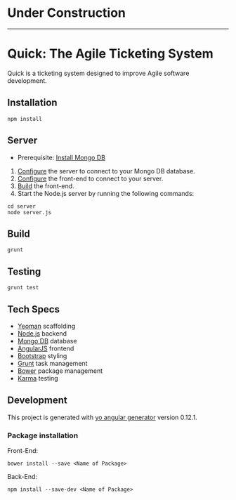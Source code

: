 # Under Construction

---

# Quick: The Agile Ticketing System

Quick is a ticketing system designed to improve Agile software development. 

## Installation

```
npm install 
```

## Server

* Prerequisite: [Install Mongo DB](https://docs.mongodb.org/manual/installation/)  

1. [Configure](https://github.com/maxcarter/Quick/blob/master/server/config.js) the server to connect to your Mongo DB database.
2. [Configure](https://github.com/maxcarter/Quick/blob/master/app/scripts/services/config.js) the front-end to connect to your server.
3. [Build](https://github.com/maxcarter/Quick#build) the front-end.
4. Start the Node.js server by running the following commands:
```
cd server
node server.js
```

## Build

```
grunt
```

## Testing

```
grunt test
```

## Tech Specs

* [Yeoman](http://yeoman.io/) scaffolding
* [Node.js](https://nodejs.org/en/) backend
* [Mongo DB](https://www.mongodb.org/) database
* [AngularJS](https://angularjs.org/) frontend
* [Bootstrap](http://getbootstrap.com/) styling
* [Grunt](http://gruntjs.com/) task management 
* [Bower](http://bower.io/) package management
* [Karma](http://karma-runner.github.io/0.13/index.html) testing

## Development

This project is generated with [yo angular generator](https://github.com/yeoman/generator-angular)
version 0.12.1.

### Package installation

Front-End: 

```
bower install --save <Name of Package>
```

Back-End:

```
npm install --save-dev <Name of Package>
```
